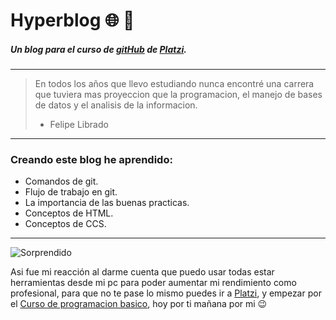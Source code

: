 # Hyperblog 🌐 🔮 

#####  Un blog para el curso de [gitHub](https://platzi.com/cursos/git-github/ "gitHub") de [Platzi](https://platzi.com "Platzi").
-----
> En todos los años que llevo estudiando nunca encontré una carrera que tuviera mas proyeccion que la programacion, el manejo de bases de datos y el analisis de la informacion.
>- Felipe Librado

-----
### Creando este blog he aprendido:
* Comandos de git.
* Flujo de trabajo en git.
* La importancia de las buenas practicas.
* Conceptos de HTML.
* Conceptos de CCS.

-----
![Sorprendido](https://encrypted-tbn0.gstatic.com/images?q=tbn:ANd9GcQI-PctCcvOd3yNjf_TF8DvNWZtlZCQ10acOQ&usqp=CAU)

Asi fue mi reacción al darme cuenta que puedo usar todas estar herramientas desde mi pc para poder aumentar mi rendimiento como profesional, para que no te pase lo mismo puedes ir a [Platzi](https://platzi.com "Platzi"), y empezar por el [Curso de programacion basico](https://platzi.com/cursos/programacion-basica/ "Curso de programacion basico"), hoy por ti mañana por mi 😉
